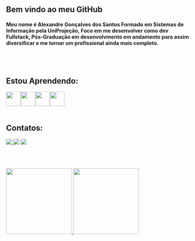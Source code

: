 ## Bem vindo ao meu GitHub

<h4>Meu nome é Alexandre Gonçalves dos Santos Formado em Sistemas de Informação pela UniProjeção, Foco em me desenvolver como dev Fullstack, Pós-Graduação em desenvolvmento em andamento para assim diversificar e me tornar um profissional ainda mais completo. <h4/>

<br/>
<br/>

## Estou Aprendendo:


<img src="https://cdn.jsdelivr.net/gh/devicons/devicon@latest/icons/django/django-plain.svg" width="40" height="40" /><img
src="https://cdn.jsdelivr.net/gh/devicons/devicon@latest/icons/python/python-original.svg" width="40" height="40" /><img                                                                      src="https://cdn.jsdelivr.net/gh/devicons/devicon@latest/icons/javascript/javascript-original.svg" width="40" height="40" /><img src="https://cdn.jsdelivr.net/gh/devicons/devicon@latest/icons/postgresql/postgresql-original.svg" width="40" height="40" />
<br/><br/>
## Contatos:

<div>
          
<a href="https://wa.me/5561999048447">
  <img src="https://img.shields.io/badge/WhatsApp-25D366?style=for-the-badge&logo=whatsapp&logoColor=white" target="_blank">
</a>       
<a href = "mailto:4lex4andr3@gmail.com"><img src="https://img.shields.io/badge/Gmail-D14836?style=for-the-badge&logo=gmail&logoColor=white" target="_blank"></a>
<a href="https://www.linkedin.com/in/alexandregon%C3%A7alvesdossantos/" target="_blank"><img src="https://img.shields.io/badge/-LinkedIn-%230077B5?style=for-the-badge&logo=linkedin&logoColor=white" target="_blank"></a>   
</div>

<br/><br/>
<div>
<a href="https://github.com/Alexandre-jagger">
<img height="180em" src="https://github-readme-stats.vercel.app/api/top-langs/?username=Alexandre-jagger&layout=compact&langs_count=7&theme=dracula"/>
<img height="180em" src="https://github-readme-stats.vercel.app/api?username=Alexandre-jagger&show_icons=true&theme=dracula&include_all_commits=true&count_private=true"/>
</div>
          
